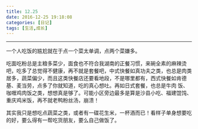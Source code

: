 ```yaml
---
title: 12.25
date: 2016-12-25 19:18:08
categories: [日记]
tags: [生活,成长]
---
```


------

一个人吃饭的尴尬就在于点一个菜太单调，点两个菜嫌多。

吃面吃粉总是主粮多菜少，面食也不符合我湖南的正餐习惯，来碗全素的麻辣烫吧，吃多了总觉得不健康，再不就是套餐吧，中式快餐如真功夫之类，也总是肉类居多，蔬菜偏少，而且这类快餐店还要看地段，不是哪里都有，西式快餐如肯德基、麦当劳，点多了你就知道，吃的真心想吐。再如日式套餐，也总是牛肉
饭、咖喱鸡肉饭之类，想想真是够了。可能小区旁边最多是算是沙县小吃、福建馄饨、重庆鸡米饭，再不就老鸭粉丝汤，崩溃！

其实我只是想吃点蔬菜之类，或者有一碟花生米，一杯酒而已！看样子单身想要吃的好，要么得有一帮吃货朋友，要么自己做饭了。
